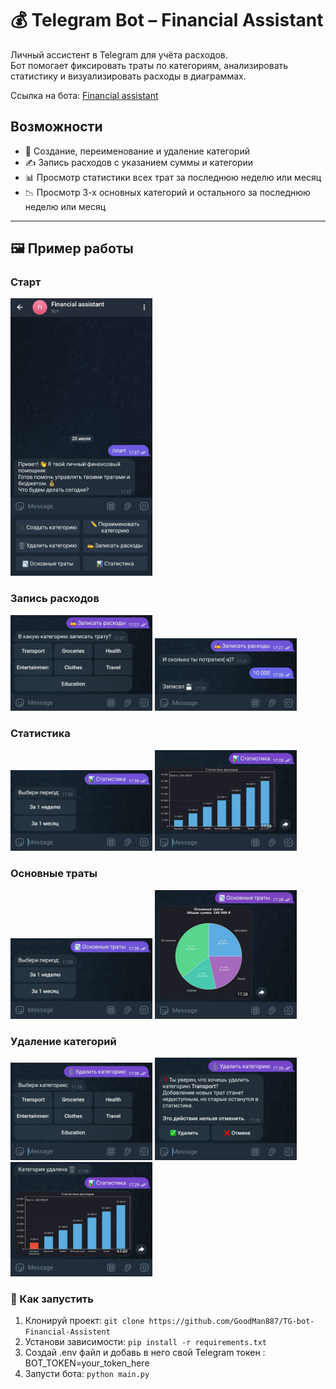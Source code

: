 # 💰 Telegram Bot – Financial Assistant

Личный ассистент в Telegram для учёта расходов.  
Бот помогает фиксировать траты по категориям, анализировать статистику и визуализировать расходы в диаграммах.

Ссылка на бота: [Financial assistant](https://t.me/FinanceAssit_bot)

## Возможности

- 📌 Создание, переименование и удаление категорий
- ✍️ Запись расходов с указанием суммы и категории
- 📊 Просмотр статистики всех трат за последнюю неделю или месяц
- 📉 Просмотр 3-х основных категорий и остального за последнюю неделю или месяц

---

## 🖼️ Пример работы

### Старт
<img src="images/start.jpg" width="45%">

### Запись расходов
<img src="images/write_down_expense_1.jpg" width="45%">
<img src="images/write_down_expense_2.jpg" width="45%">

### Статистика
<img src="images/statistics_interval.jpg" width="45%">
<img src="images/statistics.jpg" width="45%">

### Основные траты
<img src="images/basic_expense_interval.jpg" width="45%">
<img src="images/basic_expense.jpg" width="45%">

### Удаление категорий
<img src="images/delete_category_1.jpg" width="45%">
<img src="images/delete_category_2.jpg" width="45%">
<img src="images/statistics_after_delete.jpg" width="45%">

### 🚀 Как запустить

1. Клонируй проект:
``` git clone https://github.com/GoodMan887/TG-bot-Financial-Assistent ```
2. Установи зависимости: ```pip install -r requirements.txt```
3. Создай .env файл и добавь в него свой Telegram токен : BOT_TOKEN=your_token_here
4. Запусти бота: ```python main.py```
